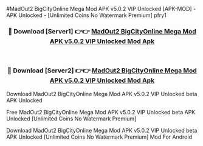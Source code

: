 #MadOut2 BigCityOnline Mega Mod APK v5.0.2 VIP Unlocked [APK-MOD] - APK Unlocked - [Unlimited Coins No Watermark Premium] pfry1



<div align="center">

<h3>🔴 Download [Server1] 👉👉 <a href="https://momento.my/?title=MadOut2_BigCityOnline_Mega_Mod_APK_v5.0.2_VIP_Unlocked">MadOut2 BigCityOnline Mega Mod APK v5.0.2 VIP Unlocked Mod Apk</a></h3><br>

<h3>🔴 Download [Server2] 👉👉 <a href="https://momento.my/?title=MadOut2_BigCityOnline_Mega_Mod_APK_v5.0.2_VIP_Unlocked">MadOut2 BigCityOnline Mega Mod APK v5.0.2 VIP Unlocked Mod Apk</a></h3>
</div>



Download MadOut2 BigCityOnline Mega Mod APK v5.0.2 VIP Unlocked beta APK Unlocked

Free MadOut2 BigCityOnline Mega Mod APK v5.0.2 VIP Unlocked beta APK Unlocked [Unlimited Coins No Watermark Premium]

Download MadOut2 BigCityOnline Mega Mod APK v5.0.2 VIP Unlocked beta APK Unlocked [Unlimited Coins No Watermark Premium] Mod For Android
